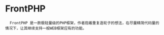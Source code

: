# FrontPHP

      FrontPHP 是一款极轻量级的PHP框架，作者抱着重复造轮子的想法，在尽量精简代码量的情况下，让其继续支持一般WEB框架应有的功能。
      
      
